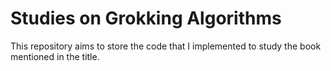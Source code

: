 # Studies on Grokking Algorithms

This repository aims to store the code that I implemented to study the book mentioned in the title.